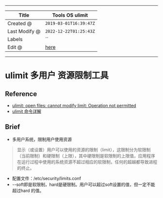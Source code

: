 -----

| Title         | Tools OS ulimit                                     |
| ------------- | --------------------------------------------------- |
| Created @     | `2019-03-01T16:39:47Z`                              |
| Last Modify @ | `2022-12-22T01:25:43Z`                              |
| Labels        | \`\`                                                |
| Edit @        | [here](https://github.com/junxnone/linux/issues/41) |

-----

# ulimit 多用户 资源限制工具

## Reference

  - [ulimit: open files: cannot modify limit: Operation not
    permitted](https://blog.csdn.net/leshami/article/details/8749773)
  - [ulimit 命令详解](https://www.cnblogs.com/zengkefu/p/5649407.html)

## Brief

  - 多用户系统，限制用户使用资源

> 显示（或设置）用户可以使用的资源的限制（limit），这限制分为软限制（当前限制）和硬限制（上限），其中硬限制是软限制的上限值，应用程序在运行过程中使用的系统资源不超过相应的软限制，任何的超越都导致进程的终止。

  - 配置文件：/etc/security/limits.conf
  - \--soft即是软限制，hard是硬限制。用户可以超过soft设置的值，但一定不能超过hard 的值。
